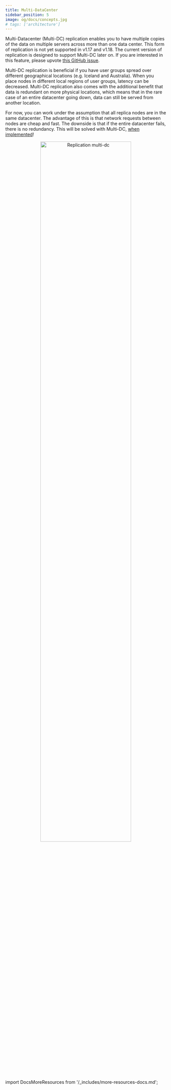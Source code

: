 ```yaml
---
title: Multi-DataCenter
sidebar_position: 5
image: og/docs/concepts.jpg
# tags: ['architecture']
---
```



Multi-Datacenter (Multi-DC) replication enables you to have multiple copies of the data on multiple servers across more than one data center. This form of replication is not yet supported in v1.17 and v1.18. The current version of replication is designed to support Multi-DC later on. If you are interested in this feature, please upvote [this GitHub issue](https://github.com/weaviate/weaviate/issues/2436).

Multi-DC replication is beneficial if you have user groups spread over different geographical locations (e.g. Iceland and Australia). When you place nodes in different local regions of user groups, latency can be decreased.
Multi-DC replication also comes with the additional benefit that data is redundant on more physical locations, which means that in the rare case of an entire datacenter going down, data can still be served from another location.

For now, you can work under the assumption that all replica nodes are in the same datacenter. The advantage of this is that network requests between nodes are cheap and fast. The downside is that if the entire datacenter fails, there is no redundancy. This will be solved with Multi-DC, [when implemented](https://github.com/weaviate/weaviate/issues/2436)!

<p align="center"><img src="/img/docs/replication-architecture/replication-regional-proximity-3.png" alt="Replication multi-dc" width="75%"/></p>



import DocsMoreResources from '/_includes/more-resources-docs.md';

<DocsMoreResources />
